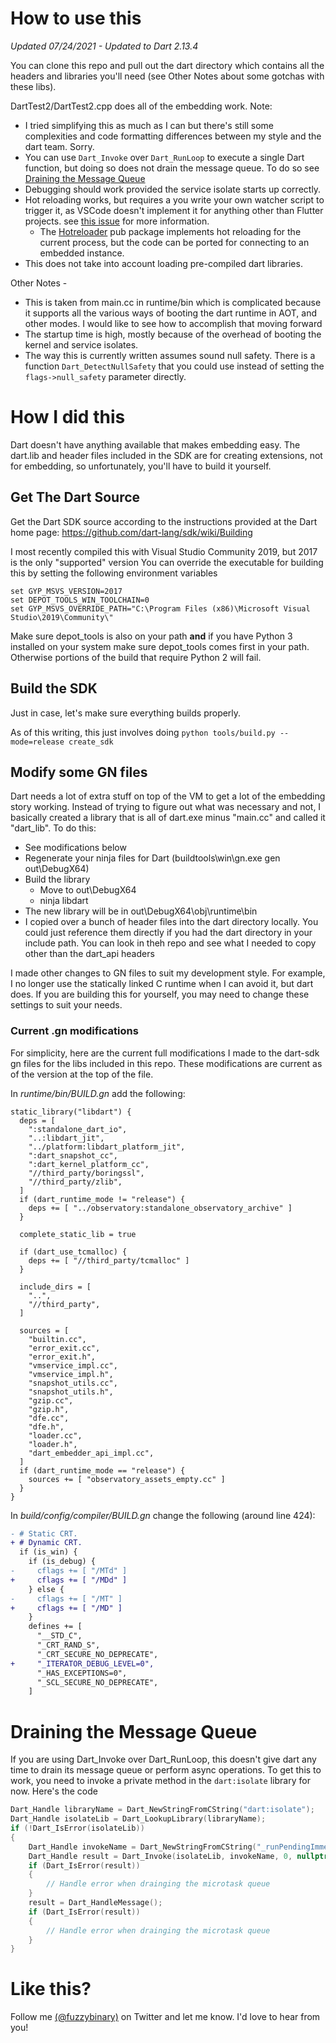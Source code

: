 # How to use this

_Updated 07/24/2021 - Updated to Dart 2.13.4_

You can clone this repo and pull out the dart directory which contains all the headers and
libraries you'll need (see Other Notes about some gotchas with these libs).

DartTest2/DartTest2.cpp does all of the embedding work. Note:

- I tried simplifying this as much as I can but there's still some complexities and code formatting differences between my style and the dart team. Sorry.
- You can use `Dart_Invoke` over `Dart_RunLoop` to execute a single Dart function, but doing
  so does not drain the message queue. To do so see [Draining the Message Queue](#draining-the-message-queue)
- Debugging should work provided the service isolate starts up correctly.
- Hot reloading works, but requires a you write your own watcher script to trigger it, as VSCode doesn't implement it for anything other than Flutter projects.
  see [this issue](https://github.com/Dart-Code/Dart-Code/issues/2708) for more information.
    - The [Hotreloader](https://pub.dev/packages/hotreloader) pub package implements hot reloading for the current process, but the code can be ported
      for connecting to an embedded instance.
- This does not take into account loading pre-compiled dart libraries.

Other Notes -

- This is taken from main.cc in runtime/bin which is complicated because it supports all the various
  ways of booting the dart runtime in AOT, and other modes. I would like to see how to accomplish
  that moving forward
- The startup time is high, mostly because of the overhead of booting the kernel and service isolates.
- The way this is currently written assumes sound null safety. There is a function `Dart_DetectNullSafety` that you could use instead of setting the `flags->null_safety` parameter directly.

# How I did this

Dart doesn't have anything available that makes embedding easy. The dart.lib and header
files included in the SDK are for creating extensions, not for embedding, so unfortunately,
you'll have to build it yourself.

## Get The Dart Source

Get the Dart SDK source according to the instructions provided at the Dart home page:
https://github.com/dart-lang/sdk/wiki/Building

I most recently compiled this with Visual Studio Community 2019, but 2017 is the only "supported" version
You can override the executable for building this by setting the following environment variables

```
set GYP_MSVS_VERSION=2017
set DEPOT_TOOLS_WIN_TOOLCHAIN=0
set GYP_MSVS_OVERRIDE_PATH="C:\Program Files (x86)\Microsoft Visual Studio\2019\Community\"
```

Make sure depot_tools is also on your path **and** if you have Python 3 installed on your system make sure depot_tools comes first in your path. Otherwise portions of the build that require Python 2 will fail.

## Build the SDK

Just in case, let's make sure everything builds properly.

As of this writing, this just involves doing `python tools/build.py --mode=release create_sdk`

## Modify some GN files

Dart needs a lot of extra stuff on top of the VM to get a lot of the embedding story
working. Instead of trying to figure out what was necessary and not, I basically created
a library that is all of dart.exe minus "main.cc" and called it "dart_lib". To do this:

- See modifications below
- Regenerate your ninja files for Dart (buildtools\win\gn.exe gen out\DebugX64)
- Build the library
  - Move to out\DebugX64
  - ninja libdart
- The new library will be in out\DebugX64\obj\runtime\bin
- I copied over a bunch of header files into the dart directory locally. You could just
  reference them directly if you had the dart directory in your include path. You can
  look in theh repo and see what I needed to copy other than the dart_api headers

I made other changes to GN files to suit my development style. For example, I no longer use the statically linked C runtime when I can avoid it, but dart does. If you are building this for yourself, you may need to change these settings to suit your needs.

### Current .gn modifications

For simplicity, here are the current full modifications I made to the dart-sdk gn files for the libs included in this repo. These modifications are current as of the version at the top of the file.

In _runtime/bin/BUILD.gn_ add the following:

```
static_library("libdart") {
  deps = [
    ":standalone_dart_io",
    "..:libdart_jit",
    "../platform:libdart_platform_jit",
    ":dart_snapshot_cc",
    ":dart_kernel_platform_cc",
    "//third_party/boringssl",
    "//third_party/zlib",
  ]
  if (dart_runtime_mode != "release") {
    deps += [ "../observatory:standalone_observatory_archive" ]
  }

  complete_static_lib = true

  if (dart_use_tcmalloc) {
    deps += [ "//third_party/tcmalloc" ]
  }

  include_dirs = [
    "..",
    "//third_party",
  ]

  sources = [
    "builtin.cc",
    "error_exit.cc",
    "error_exit.h",
    "vmservice_impl.cc",
    "vmservice_impl.h",
    "snapshot_utils.cc",
    "snapshot_utils.h",
    "gzip.cc",
    "gzip.h",
    "dfe.cc",
    "dfe.h",
    "loader.cc",
    "loader.h",
    "dart_embedder_api_impl.cc",
  ]
  if (dart_runtime_mode == "release") {
    sources += [ "observatory_assets_empty.cc" ]
  }
}
```

In _build/config/compiler/BUILD.gn_ change the following (around line 424):

```diff
- # Static CRT.
+ # Dynamic CRT.
  if (is_win) {
    if (is_debug) {
-     cflags += [ "/MTd" ]
+     cflags += [ "/MDd" ]
    } else {
-     cflags += [ "/MT" ]
+     cflags += [ "/MD" ]
    }
    defines += [
      "__STD_C",
      "_CRT_RAND_S",
      "_CRT_SECURE_NO_DEPRECATE",
+     "_ITERATOR_DEBUG_LEVEL=0",
      "_HAS_EXCEPTIONS=0",
      "_SCL_SECURE_NO_DEPRECATE",
    ]
```

# Draining the Message Queue

If you are using Dart_Invoke over Dart_RunLoop, this doesn't give dart any time to drain its message queue or perform async operations. To get this to work, you need to invoke a private method in the `dart:isolate` library for now. Here's the code

```cpp
Dart_Handle libraryName = Dart_NewStringFromCString("dart:isolate");
Dart_Handle isolateLib = Dart_LookupLibrary(libraryName);
if (!Dart_IsError(isolateLib))
{
    Dart_Handle invokeName = Dart_NewStringFromCString("_runPendingImmediateCallback");
    Dart_Handle result = Dart_Invoke(isolateLib, invokeName, 0, nullptr);
    if (Dart_IsError(result))
    {
        // Handle error when drainging the microtask queue
    }
    result = Dart_HandleMessage();
    if (Dart_IsError(result))
    {
        // Handle error when drainging the microtask queue
    }
}
```

# Like this?

Follow me [(@fuzzybinary)](http://twitter.com/fuzzybinary) on Twitter and let me know. I'd love to hear from you!
